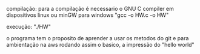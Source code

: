 compilação:
para a compilação é necessario o GNU C compiler em dispositivos linux ou minGW para windows
"gcc -o HW.c -o HW"

execução:
"./HW"

o programa tem o proposito de aprender a usar os metodos do git e para ambientação na aws 
rodando assim o basico, a impressão do "hello world"